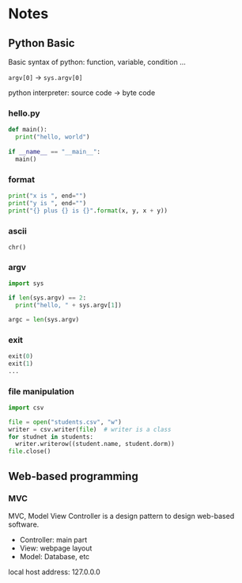 # Notes

## Python Basic

Basic syntax of python: function, variable, condition ...

`argv[0]` -> `sys.argv[0]`

 python interpreter: source code -> byte code

### hello.py

```python
def main():
  print("hello, world")
  
if __name__ == "__main__":
  main()
```

### format

```python
print("x is ", end="")
print("y is ", end="")
print("{} plus {} is {}".format(x, y, x + y))
```

### ascii

`chr()`

### argv

```python
import sys

if len(sys.argv) == 2:
  print("hello, " + sys.argv[1])
```

```python
argc = len(sys.argv)
```

### exit

```python
exit(0)
exit(1)
...
```

### file manipulation

```python
import csv

file = open("students.csv", "w")
writer = csv.writer(file)  # writer is a class
for studnet in students:
  writer.writerow((student.name, student.dorm))
file.close()
```

## Web-based programming

### MVC

MVC, Model View Controller is a design pattern to design web-based software.

- Controller: main part
- View: webpage layout
- Model: Database, etc



local host address: 127.0.0.0